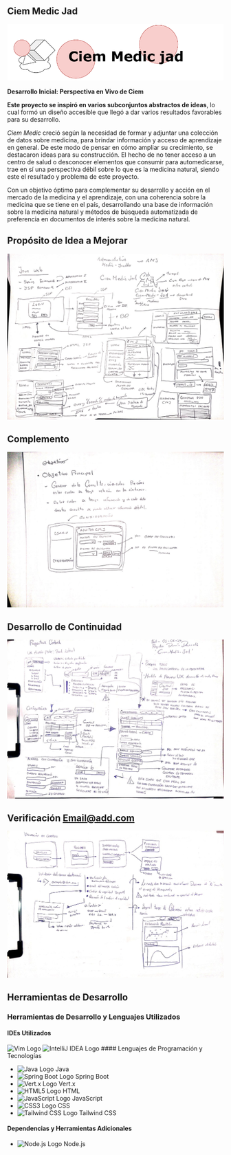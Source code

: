 ## Ciem Medic Jad

![logPrev](https://github.com/Ron4-kw0rk3r/Ciem-Medic-Jad/blob/9dfa2cfa25160c4ba0d463dda40b28f694d6c897/res/log-prev.png) 


**Desarrollo Inicial: Perspectiva en Vivo de Ciem**

<p><strong>Este proyecto se inspiró en varios subconjuntos abstractos de ideas</strong>, lo cual formó un diseño accesible que llegó a dar varios resultados favorables para su desarrollo.</p>
<p><em>Ciem Medic</em> creció según la necesidad de formar y adjuntar una colección de datos sobre medicina, para brindar información y acceso de aprendizaje en general. De este modo de pensar en cómo ampliar su crecimiento, se destacaron ideas para su construcción. El hecho de no tener acceso a un centro de salud o desconocer elementos que consumir para automedicarse, trae en sí una perspectiva débil sobre lo que es la medicina natural, siendo este el resultado y problema de este proyecto.</p>

<p>Con un objetivo óptimo para complementar su desarrollo y acción en el mercado de la medicina y el aprendizaje, con una coherencia sobre la medicina que se tiene en el país, desarrollando una base de información sobre la medicina natural y métodos de búsqueda automatizada de preferencia en documentos de interés sobre la medicina natural.</p>


## Propósito de Idea a Mejorar

<img src="https://github.com/Ron4-kw0rk3r/Admin-Medico/blob/master/DB/photo_2024-04-16_23-06-14.jpg" alt="Nueva Idea">

## Complemento

<img src="https://github.com/Ron4-kw0rk3r/Admin-Medico/blob/master/DB/photo_2024-04-16_23-06-17.jpg" alt="Objetivo">

## Desarrollo de Continuidad

<img src="https://github.com/Ron4-kw0rk3r/Ciem-Medic-Jad/blob/9dfa2cfa25160c4ba0d463dda40b28f694d6c897/res/picture-1.jpg" alt="Desarrollo Continuo">

## Verificación Email@add.com

<img src="https://github.com/Ron4-kw0rk3r/Ciem-Medic-Jad/blob/9dfa2cfa25160c4ba0d463dda40b28f694d6c897/res/picture-2.jpg" alt="Verificación de Email">


## Herramientas de Desarrollo 

### Herramientas de Desarrollo y Lenguajes Utilizados

#### IDEs Utilizados
<img src="https://upload.wikimedia.org/wikipedia/commons/9/9f/Vimlogo.svg" alt="Vim Logo" class="ide-logo">
<img src="https://resources.jetbrains.com/storage/products/intellij-idea/img/meta/intellij-idea_logo_300x300.png" alt="IntelliJ IDEA Logo" class="ide-logo">
#### Lenguajes de Programación y Tecnologías
<ul>
  <li><img src="https://upload.wikimedia.org/wikipedia/en/3/30/Java_programming_language_logo.svg" alt="Java Logo" class="tech-logo"> <label>Java</label></li>
  <li><img src="https://upload.wikimedia.org/wikipedia/commons/6/6e/Spring_Framework_Logo_2018.svg" alt="Spring Boot Logo" class="tech-logo"> <label>Spring Boot</label></li>
  <li><img src="https://vertx.io/assets/logo-sm.png" alt="Vert.x Logo" class="tech-logo"> <label>Vert.x</label></li>
  <li><img src="https://upload.wikimedia.org/wikipedia/commons/6/61/HTML5_logo_and_wordmark.svg" alt="HTML5 Logo" class="tech-logo"> <label>HTML</label></li>
  <li><img src="https://upload.wikimedia.org/wikipedia/commons/6/6a/JavaScript-logo.png" alt="JavaScript Logo" class="tech-logo"> <label>JavaScript</label></li>
  <li><img src="https://upload.wikimedia.org/wikipedia/commons/d/d5/CSS3_logo_and_wordmark.svg" alt="CSS3 Logo" class="tech-logo"> <label>CSS</label></li>
  <li><img src="https://upload.wikimedia.org/wikipedia/commons/d/d5/Tailwind_CSS_Logo.svg" alt="Tailwind CSS Logo" class="tech-logo"> <label>Tailwind CSS</label></li>
</ul>

#### Dependencias y Herramientas Adicionales
<ul>
  <li><img src="https://nodejs.org/static/images/logos/nodejs-new-pantone-black.svg" alt="Node.js Logo" class="tech-logo"> Node.js</li>
</ul>
